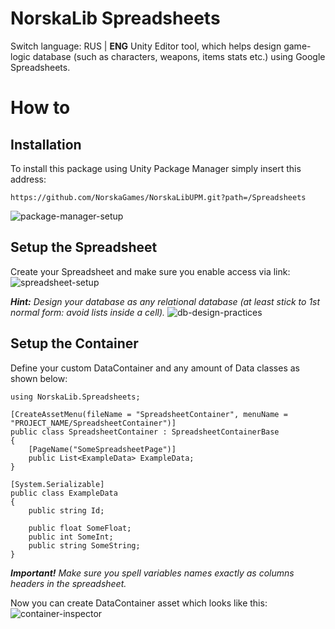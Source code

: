 # NorskaLib Spreadsheets
Switch language: RUS | **ENG**
Unity Editor tool, which helps design game-logic database (such as characters, weapons, items stats etc.) using Google Spreadsheets.

# How to
## Installation
To install this package using Unity Package Manager simply insert this address:
```
https://github.com/NorskaGames/NorskaLibUPM.git?path=/Spreadsheets
```
![package-manager-setup](https://drive.google.com/uc?id=16GE1j46xtedQu88d6cfM2G4itvqxpU2f)

## Setup the Spreadsheet

Create your Spreadsheet and make sure you enable access via link:
![spreadsheet-setup](https://drive.google.com/uc?id=12Zo-_fQFYK8n9ljWMkfWtwbYhUUCP7ks)

_**Hint:** Design your database as any relational database (at least stick to 1st normal form: avoid lists inside a cell)._
![db-design-practices](https://drive.google.com/uc?id=1cGzRClYvEsvtzYkAlZp_nDVymvRPsjS1)

## Setup the Container

Define your custom DataContainer and any amount of Data classes as shown below:
```
using NorskaLib.Spreadsheets;

[CreateAssetMenu(fileName = "SpreadsheetContainer", menuName = "PROJECT_NAME/SpreadsheetContainer")]
public class SpreadsheetContainer : SpreadsheetContainerBase
{
    [PageName("SomeSpreadsheetPage")]
    public List<ExampleData> ExampleData;
}

[System.Serializable]
public class ExampleData
{
    public string Id;

    public float SomeFloat;
    public int SomeInt;
    public string SomeString;
}
```
_**Important!** Make sure you spell variables names exactly as columns headers in the spreadsheet._

Now you can create DataContainer asset which looks like this:
![container-inspector](https://drive.google.com/uc?id=16Rg4NIyj5c8-Qjq5phW0konDMRMKNN21)
